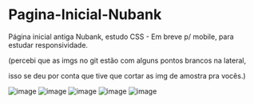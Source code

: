 # Pagina-Inicial-Nubank

Página inicial antiga Nubank, estudo CSS - Em breve p/ mobile, para estudar responsividade.

(percebi que as imgs no git estão com alguns pontos brancos na lateral,

isso se deu por conta que tive que cortar as img de amostra pra vocês.)

![image](https://github.com/mickeiasdev/Pagina-Inicial-Nubank/assets/130601846/fb7a5956-37d9-47ee-99a0-2755df6c90d2)
![image](https://github.com/mickeiasdev/Pagina-Inicial-Nubank/assets/130601846/1d5ba004-94c7-4a08-a7e8-1dc51d23fee6)
![image](https://github.com/mickeiasdev/Pagina-Inicial-Nubank/assets/130601846/38c4020a-7d42-442c-a866-472630594db4)
![image](https://github.com/mickeiasdev/Pagina-Inicial-Nubank/assets/130601846/164aa99a-1d95-4d35-9099-c1616df3422f)
![image](https://github.com/mickeiasdev/Pagina-Inicial-Nubank/assets/130601846/9fbf1241-3c6b-4b74-8a2a-a19e4a975da8)

